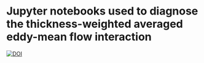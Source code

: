 # Jupyter notebooks used to diagnose the thickness-weighted averaged eddy-mean flow interaction

[![DOI](https://zenodo.org/badge/261395280.svg)](https://zenodo.org/badge/latestdoi/261395280)

